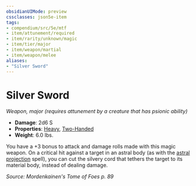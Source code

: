```yaml
---
obsidianUIMode: preview
cssclasses: json5e-item
tags:
- compendium/src/5e/mtf
- item/attunement/required
- item/rarity/unknown/magic
- item/tier/major
- item/weapon/martial
- item/weapon/melee
aliases: 
- "Silver Sword"
---
```

# Silver Sword
*Weapon, major (requires attunement by a creature that has psionic ability)*  

- **Damage**: 2d6 S
- **Properties**: [Heavy](Mechanics/Rules/item-properties.md#Heavy), [Two-Handed](Mechanics/Rules/item-properties.md#Two-Handed)
- **Weight**: 6.0 lbs.

You have a +3 bonus to attack and damage rolls made with this magic weapon. On a critical hit against a target in an astral body (as with the [astral projection](Mechanics/spells/astral-projection.md) spell), you can cut the silvery cord that tethers the target to its material body, instead of dealing damage.

*Source: Mordenkainen's Tome of Foes p. 89*